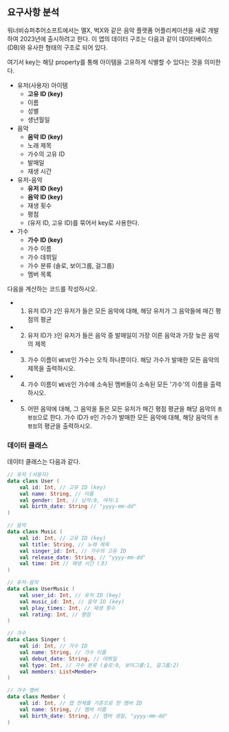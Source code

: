 ## 요구사항 분석
워너비슈퍼추어소프트에서는 멜X, 벅X와 같은 음악 플랫폼 어플리케이션을 새로 개발하여 2023년에 출시하려고 한다. 이 앱의 데이터 구조는 다음과 같이 데이터베이스(DB)와 유사한 형태의 구조로 되어 있다.

여기서 key는 해당 property를 통해 아이템을 고유하게 식별할 수 있다는 것을 의미한다.

* 유저(사용자) 아이템
  * **고유 ID (key)**
  * 이름
  * 성별
  * 생년월일
* 음악
  * **음악 ID (key)**
  * 노래 제목
  * 가수의 고유 ID
  * 발매일
  * 재생 시간
* 유저-음악
  * **유저 ID (key)**
  * **음악 ID (key)**
  * 재생 횟수
  * 평점
  * (유저 ID, 고유 ID)를 묶어서 key로 사용한다. 
* 가수
  * **가수 ID (key)**
  * 가수 이름
  * 가수 데뷔일
  * 가수 분류 (솔로, 보이그룹, 걸그룹)
  * 멤버 목록

다음을 계산하는 코드를 작성하시오.
* 1. 유저 ID가 ```2```인 유저가 들은 모든 음악에 대해, 해당 유저가 그 음악들에 매긴 평점의 평균
* 2. 유저 ID가 ```3```인 유저가 들은 음악 중 발매일이 가장 이른 음악과 가장 늦은 음악의 제목
* 3. 가수 이름이 ```WEVE```인 가수는 오직 하나뿐이다. 해당 가수가 발매한 모든 음악의 제목을 출력하시오.
* 4. 가수 이름이 ```WEVE```인 가수에 소속된 멤버들이 소속된 모든 '가수'의 이름을 출력하시오.
* 5. 어떤 음악에 대해, 그 음악을 들은 모든 유저가 매긴 평점 평균을 해당 음악의 ```총 평점```으로 한다. 가수 ID가 ```0```인 가수가 발매한 모든 음악에 대해, 해당 음악의 ```총 평점```의 평균을 출력하시오.

### 데이터 클래스
데이터 클래스는 다음과 같다.

```kotlin
// 유저 (사용자)
data class User (
    val id: Int, // 고유 ID (key)
    val name: String, // 이름
    val gender: Int, // 남자:0, 여자:1
    val birth_date: String // "yyyy-mm-dd"
)

// 음악
data class Music (
    val id: Int, // 고유 ID (key)
    val title: String, // 노래 제목
    val singer_id: Int, // 가수의 고유 ID
    val release_date: String, // "yyyy-mm-dd"
    val time: Int // 재생 시간 (초)
)

// 유저-음악
data class UserMusic (
    val user_id: Int, // 유저 ID (key)
    val music_id: Int, // 음악 ID (key)
    val play_times: Int, // 재생 횟수
    val rating: Int, // 평점
)

// 가수
data class Singer (
    val id: Int, // 가수 ID    
    val name: String, // 가수 이름
    val debut_date: String, // 데뷔일
    val type: Int, // 가수 분류 (솔로:0, 보이그룹:1, 걸그룹:2)
    val members: List<Member>
)

// 가수 멤버
data class Member (
    val id: Int, // 앱 전체를 기준으로 한 멤버 ID
    val name: String, // 멤버 이름
    val birth_date: String, // 멤버 생일, "yyyy-mm-dd"
)
```
